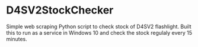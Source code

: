 # D4SV2StockChecker
Simple web scraping Python script to check stock of D4SV2 flashlight. Built this to run as a service in Windows 10 and check the stock regulaly every 15 minutes.
